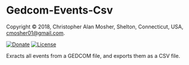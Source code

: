 # Gedcom-Events-Csv

Copyright © 2018, Christopher Alan Mosher, Shelton, Connecticut, USA, <cmosher01@gmail.com>.

[![Donate](https://img.shields.io/badge/Donate-PayPal-green.svg)](https://www.paypal.com/cgi-bin/webscr?cmd=_s-xclick&hosted_button_id=CVSSQ2BWDCKQ2)
[![License](https://img.shields.io/github/license/cmosher01/Gedcom-Events-Csv.svg)](https://www.gnu.org/licenses/gpl.html)

Exracts all events from a GEDCOM file, and exports them as a CSV file.
